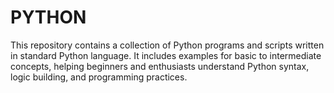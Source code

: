 # PYTHON
This repository contains a collection of Python programs and scripts written in standard Python language. It includes examples for basic to intermediate concepts, helping beginners and enthusiasts understand Python syntax, logic building, and programming practices.
